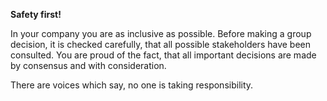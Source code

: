 **Safety first!**

In your company you are as inclusive as possible. Before making a group decision, it is checked carefully, that all possible stakeholders have been consulted. You are proud of the fact, that all important decisions are made by consensus and with consideration.

There are voices which say, no one is taking responsibility.
